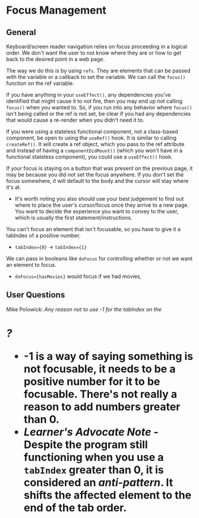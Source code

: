 # Focus Management

## General

Keyboard/screen reader navigation relies on focus proceeding in a logical order. We don't want the user to not know where they are or how to get back to the desired point in a web page.

The way we do this is by using `refs`. They are elements that can be passed with the variable or a callback to set the variable. We can call the `focus()` function on the ref variable.

If you have anything in your `useEffect()`, any dependencies you've identified that might cause it to not fire, then you may end up not calling `focus()` when you wanted to. So, if you run into any behavior where `focus()` isn't being called or the ref is not set, be clear if you had any dependencies that would cause a re-render when you didn't need it to.

If you were using a stateless functional component, not a class-based component, be open to using the `useRef()` hook. It is similar to calling `createRef()`. It will create a ref object, which you pass to the ref attribute and instead of having a `componentDidMount()` (which you won't have in a functional stateless component), you could use a `useEffect()` hook.

If your focus is staying on a button that was present on the previous page, it may be because you did not set the focus anywhere. If you don't set the focus somewhere, it will default to the body and the cursor will stay where it's at.
- It's worth noting you also should use your best judgement to find out where to place the user's cursor/focus once they arrive to a new page. You want to decide the experience you want to convey to the user, which is usually the first statement/instructions.

You can't focus an element that isn't focusable, so you have to give it a tabIndex of a positive number.
- `tabIndex={0}` -> `tabIndex={1}`

We can pass in booleans like `doFocus` for controlling whether or not we want an element to focus.
- `doFocus={hasMovies}` would focus if we had movies,

## User Questions

Mike Polowick: *Any reason not to use -1 for the tabIndex on the <h1>?*
- -1 is a way of saying something is not focusable, it needs to be a positive number for it to be focusable. There's not really a reason to add numbers greater than 0.
- _Learner's Advocate Note_ - Despite the program still functioning when you use a `tabIndex` greater than 0, it is considered an _anti-pattern_. It shifts the affected element to the end of the tab order.
